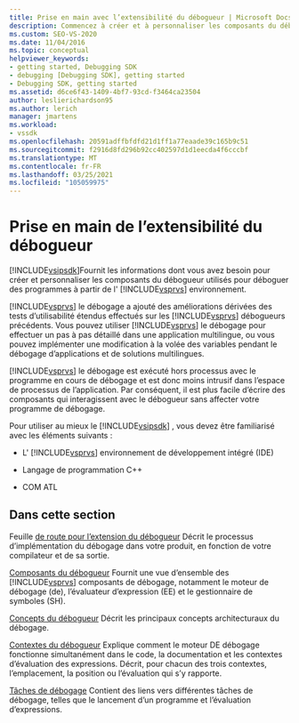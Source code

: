 ```yaml
---
title: Prise en main avec l’extensibilité du débogueur | Microsoft Docs
description: Commencez à créer et à personnaliser les composants du débogueur utilisés pour déboguer des programmes dans l’environnement Visual Studio.
ms.custom: SEO-VS-2020
ms.date: 11/04/2016
ms.topic: conceptual
helpviewer_keywords:
- getting started, Debugging SDK
- debugging [Debugging SDK], getting started
- Debugging SDK, getting started
ms.assetid: d6ce6f43-1409-4bf7-93cd-f3464ca23504
author: leslierichardson95
ms.author: lerich
manager: jmartens
ms.workload:
- vssdk
ms.openlocfilehash: 20591adffbfdfd21d1ff1a77eaade39c165b9c51
ms.sourcegitcommit: f2916d8fd296b92cc402597d1d1eecda4f6cccbf
ms.translationtype: MT
ms.contentlocale: fr-FR
ms.lasthandoff: 03/25/2021
ms.locfileid: "105059975"
---
```

# <a name="get-started-with-debugger-extensibility"></a>Prise en main de l’extensibilité du débogueur
[!INCLUDE[vsipsdk](../../extensibility/includes/vsipsdk_md.md)]Fournit les informations dont vous avez besoin pour créer et personnaliser les composants du débogueur utilisés pour déboguer des programmes à partir de l' [!INCLUDE[vsprvs](../../code-quality/includes/vsprvs_md.md)] environnement.

 [!INCLUDE[vsprvs](../../code-quality/includes/vsprvs_md.md)] le débogage a ajouté des améliorations dérivées des tests d’utilisabilité étendus effectués sur les [!INCLUDE[vsprvs](../../code-quality/includes/vsprvs_md.md)] débogueurs précédents. Vous pouvez utiliser [!INCLUDE[vsprvs](../../code-quality/includes/vsprvs_md.md)] le débogage pour effectuer un pas à pas détaillé dans une application multilingue, ou vous pouvez implémenter une modification à la volée des variables pendant le débogage d’applications et de solutions multilingues.

 [!INCLUDE[vsprvs](../../code-quality/includes/vsprvs_md.md)] le débogage est exécuté hors processus avec le programme en cours de débogage et est donc moins intrusif dans l’espace de processus de l’application. Par conséquent, il est plus facile d’écrire des composants qui interagissent avec le débogueur sans affecter votre programme de débogage.

 Pour utiliser au mieux le [!INCLUDE[vsipsdk](../../extensibility/includes/vsipsdk_md.md)] , vous devez être familiarisé avec les éléments suivants :

- L' [!INCLUDE[vsprvs](../../code-quality/includes/vsprvs_md.md)] environnement de développement intégré (IDE)

- Langage de programmation C++

- COM ATL

## <a name="in-this-section"></a>Dans cette section
 Feuille [de route pour l’extension du débogueur](../../extensibility/debugger/roadmap-for-extending-the-debugger.md) Décrit le processus d’implémentation du débogage dans votre produit, en fonction de votre compilateur et de sa sortie.

 [Composants du débogueur](../../extensibility/debugger/debugger-components.md) Fournit une vue d’ensemble des [!INCLUDE[vsprvs](../../code-quality/includes/vsprvs_md.md)] composants de débogage, notamment le moteur de débogage (de), l’évaluateur d’expression (EE) et le gestionnaire de symboles (SH).

 [Concepts du débogueur](../../extensibility/debugger/debugger-concepts.md) Décrit les principaux concepts architecturaux du débogage.

 [Contextes du débogueur](../../extensibility/debugger/debugger-contexts.md) Explique comment le moteur DE débogage fonctionne simultanément dans le code, la documentation et les contextes d’évaluation des expressions. Décrit, pour chacun des trois contextes, l’emplacement, la position ou l’évaluation qui s’y rapporte.

 [Tâches de débogage](../../extensibility/debugger/debugging-tasks.md) Contient des liens vers différentes tâches de débogage, telles que le lancement d’un programme et l’évaluation d’expressions.
